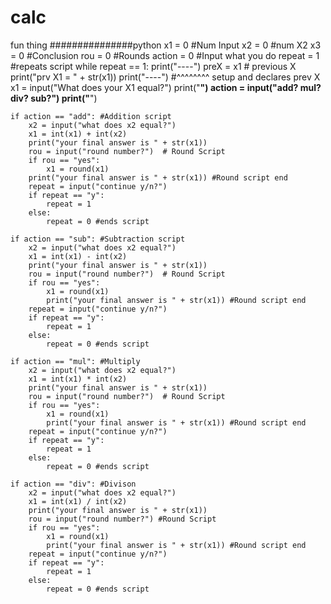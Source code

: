# calc
fun thing
###############python
x1 = 0 #Num Input
x2 = 0 #num X2
x3 = 0 #Conclusion
rou = 0 #Rounds
action = 0 #Input what you do
repeat = 1 #repeats script
while repeat == 1:
    print("----")
    preX = x1 # previous X
    print("prv X1 = " + str(x1))
    print("----")
    #^^^^^^^^ setup and declares prev X
    x1 = input("What does your X1 equal?")
    print("____________________________")
    action = input("add? mul? div? sub?")
    print("____________________________")

    if action == "add": #Addition script
        x2 = input("what does x2 equal?")
        x1 = int(x1) + int(x2)
        print("your final answer is " + str(x1))
        rou = input("round number?")  # Round Script
        if rou == "yes":
            x1 = round(x1)
        print("your final answer is " + str(x1)) #Round script end
        repeat = input("continue y/n?")
        if repeat == "y":
            repeat = 1
        else:
            repeat = 0 #ends script

    if action == "sub": #Subtraction script
        x2 = input("what does x2 equal?")
        x1 = int(x1) - int(x2)
        print("your final answer is " + str(x1))
        rou = input("round number?")  # Round Script
        if rou == "yes":
            x1 = round(x1)
            print("your final answer is " + str(x1)) #Round script end
        repeat = input("continue y/n?")
        if repeat == "y":
            repeat = 1
        else:
            repeat = 0 #ends script

    if action == "mul": #Multiply
        x2 = input("what does x2 equal?")
        x1 = int(x1) * int(x2)
        print("your final answer is " + str(x1))
        rou = input("round number?")  # Round Script
        if rou == "yes":
            x1 = round(x1)
            print("your final answer is " + str(x1)) #Round script end
        repeat = input("continue y/n?")
        if repeat == "y":
            repeat = 1
        else:
            repeat = 0 #ends script

    if action == "div": #Divison
        x2 = input("what does x2 equal?")
        x1 = int(x1) / int(x2)
        print("your final answer is " + str(x1))
        rou = input("round number?") #Round Script
        if rou == "yes":
            x1 = round(x1)
            print("your final answer is " + str(x1)) #Round script end
        repeat = input("continue y/n?")
        if repeat == "y":
            repeat = 1
        else:
            repeat = 0 #ends script
